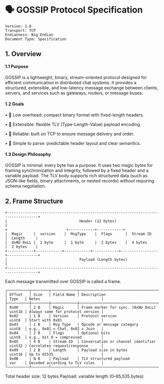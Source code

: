 # 🗣️ GOSSIP Protocol Specification

```
Version: 1.0
Transport: TCP
Endianness: Big-Endian
Document Type: Specification
```

## 1. Overview

#### 1.1 Purpose

GOSSIP is a lightweight, binary, stream-oriented protocol designed for efficient communication in distributed chat systems.
It provides a structured, extensible, and low-latency message exchange between clients, servers, and services such as gateways, routers, or message buses.

#### 1.2 Goals
•	🔹 Low overhead: compact binary format with fixed-length headers.

•	🔹 Extensible: flexible TLV (Type-Length-Value) payload encoding.

•	🔹 Reliable: built on TCP to ensure message delivery and order.

•	🔹 Simple to parse: predictable header layout and clear semantics.

#### 1.3 Design Philosophy

GOSSIP is minimal: every byte has a purpose. It uses two magic bytes for framing synchronization and integrity, followed by a fixed header and a variable payload. The TLV body supports rich structured data (such as JSON-like fields, binary attachments, or nested records) without requiring schema negotiation.


## 2. Frame Structure
```text
+------------------------------------------------------------------------------------+
|                                 Header (12 bytes)                                  |
+                           +------------+------------+
|  Magic     |  version    |  MsgType    |  Flags      |  Stream ID    |  Length     |
|  0xNU 0xLL |  1 byte     |  1 byte     |  2 bytes    |  4 bytes      |  2 bytes    |
+------------+------------+------------+------------+-----------------+--------------+
|                                 Payload (Length bytes)                             |
+------------------------------------------------------------------------------------+
```

Each message transmitted over GOSSIP is called a frame.
```text
┌──────────┬────────┬────────────┬─────────────────────────────────────────────────────────────────────────────────
│ Offset   │ Size   │ Field Name │ Description                         │ Type   │ Notes                            │
├──────────┼────────┼────────────┼─────────────────────────────────────├────────├──────────────────────────────────├ 
│ 0x00     │ 2 B    │ Magic      │ Frame marker for sync. (0xNU 0xLL)  │ uint16 │ Always same for protocol version │
│ 0x02     │ 1 B    │ Version    │ Protocol version                    │ uint8  │ Start with 0x01                  │
│ 0x03     │ 1 B    │ Msg Type   │ Opcode or message category          │ uint8  │ e.g., 0x01 = Chat, 0x02 = Join   │
│ 0x04     │ 2 B    │ Flags      │ Optional bits                       │ uint8  │ e.g., bit 0 = compressed         │
│ 0x05     │ 4 B    │ Stream ID  │ Conversation or channel identifier  │ uint32 │ Correlates request/response      │
│ 0x09     │ 2 B    │ Length     │ Payload size in bytes               │ uint16 │ Up to 65535                      │
│ 0x0B     │ N B    │ Payload    │ TLV structured payload              │ var    │ Decoded according to TLV rules   │
└──────────┴────────┴────────────┴─────────────────────────────────────────────────────────────────────────────────├
```
Total header size: 12 bytes
Payload: variable length (0–65,535 bytes)
